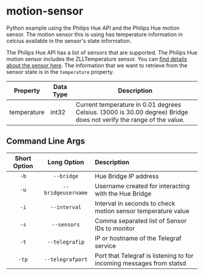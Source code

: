 # motion-sensor

Python example using the Philips Hue API and the Philips Hue motion sensor. The motion sensor this is using has temperature information in celcius available in the sensor's state information.

The Philips Hue API has a list of sensors that are supported. The Philips Hue motion sensor includes the ZLLTemperature sensor. You can [find details about the sensor here](https://developers.meethue.com/develop/hue-api/supported-devices/#supportred-sensors). The information that we want to retrieve from the sensor state is in the `temperature` property.

| Property    | Data Type | Description                                                                                                        |
|-------------|-----------|--------------------------------------------------------------------------------------------------------------------|
| temperature | int32     | Current temperature in 0.01 degrees Celsius. (3000 is 30.00 degree) Bridge does not verify the range of the value. |

## Command Line Args

| Short Option |    Long Option     | Description                                                  |
|:------------:|:------------------:|:-------------------------------------------------------------|
|     `-b`     |     `--bridge`     | Hue Bridge IP address |
|     `-u`     | `--bridgeusername` | Username created for interacting with the Hue Bridge |
|     `-i`     |    `--interval`    | Interval in seconds to check motion sensor temperature value |
|     `-s`     |    `--sensors`     | Comma separated list of Sensor IDs to monitor |
|     `-t`     |   `--telegrafip`   | IP or hostname of the Telegraf service |
|     `-tp`     |  `--telegrafport`  | Port that Telegraf is listening to for incoming messages from statsd |
